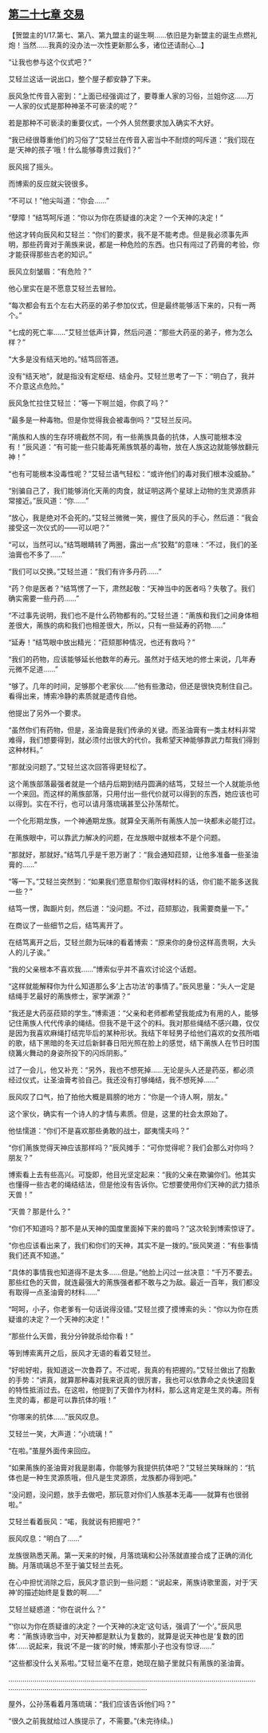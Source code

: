 ## [第二十七章 交易](https://www.xxbiquge.com/11_11207/9112373.html)


  【贺盟主的1/17.第七、第八、第九盟主的诞生啊……依旧是为新盟主的诞生点燃礼炮！当然……我真的没办法一次性更新那么多，诸位还请耐心…】

  “让我也参与这个仪式吧？”

  艾轻兰这话一说出口，整个屋子都安静了下来。

  辰风急忙传音入密到：“上面已经强调过了，要尊重人家的习俗，兰姐你这……万一人家的仪式是那种神圣不可亵渎的呢？”

  若是那种不可亵渎的重要仪式，一个外人贸然要求加入确实不大好。

  “我已经很尊重他们的习俗了”艾轻兰在传音入密当中不耐烦的呵斥道：“我们现在是‘天神的孩子’哦！什么能够尊贵过我们？”

  辰风摇了摇头。

  而博索的反应就尖锐很多。

  “不可以！”他尖叫道：“你会……”

  “孽障！”结笃呵斥道：“你以为你在质疑谁的决定？一个天神的决定！”

  他这才转向辰风和艾轻兰：“你们的要求，我不是不能考虑。但是我必须事先声明，那些药膏对于萳族来说，都是一种危险的东西。也只有闯过了药膏的考验，你才能获得那些古老的知识。”

  辰风立刻皱眉：“有危险？”

  他心里实在是不愿意艾轻兰去冒险。

  “每次都会有五个左右大药巫的弟子参加仪式，但是最终能够活下来的，只有一两个。”

  “七成的死亡率……”艾轻兰低声计算，然后问道：“那些大药巫的弟子，修为怎么样？”

  “大多是没有结天地的。”结笃回答道。

  没有“结天地”，就是指没有定枢纽、结金丹。艾轻兰思考了一下：“明白了，我并不介意这点危险。”

  辰风急忙拉住艾轻兰：“等一下啊兰姐，你疯了吗？”

  “最多是一种毒物。但是你觉得我会被毒倒吗？”艾轻兰反问。

  “萳族和人族的生存环境截然不同，有一些萳族具备的抗体，人族可能根本没有！”辰风道：“有可能一些只能毒死萳族筑基的毒物，放在人族这边就能够放翻元神！”

  “也有可能根本没毒性呢？”艾轻兰语气轻松：“或许他们的毒对我们根本没威胁。”

  “别骗自己了，我们能够消化天萳的肉食，就证明这两个星球上动物的生灵源质非常接近。”辰风道：“你……”

  “放心，我是绝对不会死的。”艾轻兰微微一笑，握住了辰风的手心，然后道：“我会接受这一次仪式的——可以吧？”

  “可以，当然可以。”结笃眼睛转了两圈，露出一点“狡黠”的意味：“不过，我们的圣油膏也不多了……”

  “我们可以交换。”艾轻兰道：“我们有许多丹药……”

  “药？你是医者？”结笃愣了一下，肃然起敬：“天神当中的医者吗？失敬了。我们确实需要一些丹药……”

  “不过事先说明，我们也不是什么药物都有的。”艾轻兰道：“萳族和我们之间身体相差很大，萳族的病和我们也相差很大，所以，只有一些延寿的药物……”

  “延寿！”结笃眼中放出精光：“菈颏那种情况，也还有救吗？”

  “我们的药物，应该能够延长他数年的寿元。虽然对于结天地的修士来说，几年寿元微不足道……”

  “够了。几年的时间，足够那个老家伙……”他有些激动，但还是很快克制住自己。看得出来，博索冷静的素质就是遗传自他。

  他提出了另外一个要求。

  “虽然你们有药物，但是，圣油膏是我们传承的关键。而圣油膏有一类主材料非常难得，我们想要得到，就必须付出很大的代价。我希望天神能够靠武力帮我们得到这种材料。”

  “那就没问题了。”艾轻兰这次回答得更轻松了。

  这个萳族部落最强者就是一个结丹后期到结丹圆满的结笃，艾轻兰一个人就能杀他一个来回。而这样的萳族部落，只用付出一些代价就可以得到的东西，她应该也可以得到。实在不行，也可以请月落琉璃甚至公孙荡帮忙。

  一个化形期龙族，一个神通期龙族。就算全天萳所有萳族人加一块都未必能打过。

  在萳族眼中，可以靠武力解决的问题，在龙族眼中就根本不是个问题。

  “那就好，那就好。”结笃几乎是千恩万谢了：“我会通知菈颏，让他多准备一些圣油膏的……”

  “等一下。”艾轻兰突然到：“如果我们愿意帮你们取得材料的话，你们能不能多送我一些？”

  结笃一愣，踟蹰片刻，然后道：“没问题。不过，菈颏那边，我需要商量一下。”

  在商议了一些细节之后，结笃离开了。

  在结笃离开之后，艾轻兰颇为玩味的看着博索：“原来你的身份这样高贵啊，大头人的儿子诶。”

  “我的父亲根本不喜欢我……”博索似乎并不喜欢讨论这个话题。

  “这样就能解释你为什么知道那么多‘上古功法’的事情了。”辰风思量：“头人一定是结绳手艺最好的萳族修士，家学渊源？”

  “我还是大药巫菈颏的学生。”博索道：“父亲和老师都希望我能成为有用的人，能够记住萳族人代代传承的绳结。但我不是干这个的料。我对那些绳结不感兴趣，仅仅是因为我喜欢麻绳打结完毕后的某种形状。我结下年轻男子给他们喜欢的女孩所唱的歌，结下黑暗的冬天过后新鲜春日阳光照在脸上的感觉，结下萳族人在节日时围绕篝火舞动的身姿所投下的闪烁阴影。”

  过了一会儿，他又补充：“另外，我也不想死掉……无论是头人还是药巫，都必须经过仪式，让圣油膏考验自己。我还没有打够绳结，我不想死掉……”

  辰风叹了口气，拍了拍他大概是肩膀的地方：“你是一个诗人啊，朋友。”

  这个家伙，确实有一个诗人的才情与素质。但是，这里的社会太原始了。

  他怯懦道：“你们不是喜欢那些勇敢的战士，鄙夷懦夫吗？”

  “你们萳族觉得天神应该那样吗？”辰风摊手：“可你觉得呢？我们会那么对你吗？朋友？”

  博索看上去有些高兴。可旋即，他目光坚定起来：“我的父亲在欺骗你们。他其实也懂得一些古老的绳结结法，但是他没有告诉你。它想要使用你们天神的武力猎杀天兽！”

  “天兽？那是什么？”

  “你们不知道吗？那不是从天神的国度里面掉下来的兽吗？”这次轮到博索惊讶了。

  “你也应该看出来了，我们和你们的天神，其实不是一拨的。”辰风笑道：“有些事情我们还真不知道。”

  “具体的事情我也知道得不是太多……但是。”他脸上闪过一丝决意：“千万不要去。那些红色的天兽，就连最强大的萳族强者都不敢与之为敌。最近一百年，我们都没有取得一点圣油膏的材料……”

  “呵呵，小子，你老爹有一句话说得没错。”艾轻兰摸了摸博索的头：“你以为你在质疑谁的决定？一个天神的决定！”

  “那些什么天兽，我分分钟就杀给你看！”

  等到博索离开之后，辰风才无语的看着艾轻兰。

  “好啦好啦，我知道这一次鲁莽了。不过呢，我真的有把握的。”艾轻兰做出了抱歉的手势：“讲真，就算那种毒对我来说真的很厉害，我也可以依靠命之炎快速回复的特性抵消过去。在这啦，他提到了天兽作为材料，那么这肯定是生灵的毒。所有生灵的毒，都是可以靠抗体的哦！”

  “你哪来的抗体……”辰风叹息。

  艾轻兰一笑，大声道：“小琉璃！”

  “在啦。”茧屋外面传来回应。

  “如果萳族的圣油膏对我是剧毒，你能够为我提供抗体吧？”艾轻兰笑眯眯的：“抗体也是一种生灵源质哦，但凡是生灵源质，龙族都办得到吧。”

  “没问题，没问题，放手去做吧，那玩意对你们人族基本无毒——就算有也很弱啦。”

  艾轻兰看着辰风：“喏，我就说有把握吧？”

  辰风叹息：“明白了……”

  龙族很熟悉天萳。第一天来的时候，月落琉璃和公孙荡就直接合成了正确的消化酶。月落琉璃总不至于骗艾轻兰去死。

  在心中担忧消除之后，辰风才意识到一些问题：“说起来，萳族诗歌里面，对于‘天神’的描述始终是复数的啊……”

  艾轻兰疑惑道：“你在说什么？”

  “‘你以为你在质疑谁的决定？一个天神的决定’这句话，强调了‘一个’。”辰风思考：“萳族诗歌当中，对天神都是默认为复数的，就算是说天神也是‘复数的团体’……说起来，我说‘不是一拨’的时候，博索那小子也没有惊讶……”

  “这些都没什么关系啦。”艾轻兰毫不在意，她现在脑子里就只有萳族的圣油膏。

  …………………………………………………………………………………………………………………………………………………………………………

  屋外，公孙荡看着月落琉璃：“我们应该告诉他们吗？”

  “很久之前我就给过人族提示了，不需要。”(未完待续。)
